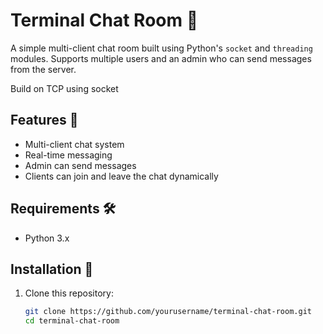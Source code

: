 # Terminal Chat Room 💬  

A simple multi-client chat room built using Python's `socket` and `threading` modules. Supports multiple users and an admin who can send messages from the server.  

Build on TCP 
using socket 

## Features 🚀  
- Multi-client chat system  
- Real-time messaging  
- Admin can send messages  
- Clients can join and leave the chat dynamically  

## Requirements 🛠️  
- Python 3.x  

## Installation 🔧  
1. Clone this repository:  
   ```bash
   git clone https://github.com/yourusername/terminal-chat-room.git
   cd terminal-chat-room


